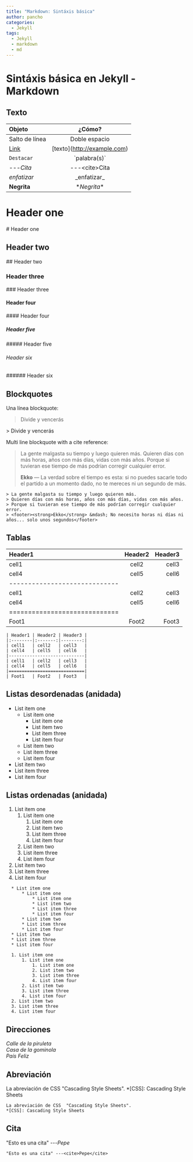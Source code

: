 ```yaml
---
title: "Markdown: Sintáxis básica"
author: pancho
categories:
  - Jekyll
tags:
  - Jekyll
  - markdown
  - md
---
```

# Sintáxis básica en Jekyll - Markdown

## Texto

| Objeto            |           ¿Cómo?               |
|:------------------|:------------------------------:|
|   Salto de línea  |   Doble espacio                |
| [Link](noobchamp.github.io) | \[texto](http://example.com) |
| `Destacar` | \`palabra(s)` |
| ---<cite>Cita</cite> | ---\<cite>Cita</cite>
| _enfatizar_ | \_enfatizar_ | 
| **Negrita** | \**Negrita** |



# Header one
\# Header one
## Header two
\## Header two
### Header three
\### Header three
#### Header four
\#### Header four
##### Header five
\##### Header five
###### Header six
\###### Header six

## Blockquotes

Una línea blockquote:

> Divide y vencerás

\> Divide y vencerás

Multi line blockquote with a cite reference:

> La gente malgasta su tiempo y luego quieren más.
> Quieren días con más horas, años con más días, vidas con más años.
> Porque si tuvieran ese tiempo de más podrían corregir cualquier error.
> <footer><strong>Ekko</strong> &mdash; La verdad sobre el tiempo es esta: si no puedes sacarle todo el partido a un momento dado, no te mereces ni un segundo de más.</footer>

```liquid
> La gente malgasta su tiempo y luego quieren más.
> Quieren días con más horas, años con más días, vidas con más años.
> Porque si tuvieran ese tiempo de más podrían corregir cualquier error.
> <footer><strong>Ekko</strong> &mdash; No necesito horas ni días ni años... solo unos segundos</footer>
```

## Tablas

| Header1 | Header2 | Header3 |
|:--------|:-------:|--------:|
| cell1   | cell2   | cell3   |
| cell4   | cell5   | cell6   |
|-----------------------------|
| cell1   | cell2   | cell3   |
| cell4   | cell5   | cell6   |
|=============================|
| Foot1   | Foot2   | Foot3   |

```liquid
| Header1 | Header2 | Header3 |
|:--------|:-------:|--------:|
| cell1   | cell2   | cell3   |
| cell4   | cell5   | cell6   |
|-----------------------------|
| cell1   | cell2   | cell3   |
| cell4   | cell5   | cell6   |
|=============================|
| Foot1   | Foot2   | Foot3   |
```

## Listas desordenadas (anidada)

  * List item one 
      * List item one 
          * List item one
          * List item two
          * List item three
          * List item four
      * List item two
      * List item three
      * List item four
  * List item two
  * List item three
  * List item four

## Listas ordenadas (anidada)

  1. List item one 
      1. List item one 
          1. List item one
          2. List item two
          3. List item three
          4. List item four
      2. List item two
      3. List item three
      4. List item four
  2. List item two
  3. List item three
  4. List item four

```liquid
  * List item one 
      * List item one 
          * List item one
          * List item two
          * List item three
          * List item four
      * List item two
      * List item three
      * List item four
  * List item two
  * List item three
  * List item four

  1. List item one 
      1. List item one 
          1. List item one
          2. List item two
          3. List item three
          4. List item four
      2. List item two
      3. List item three
      4. List item four
  2. List item two
  3. List item three
  4. List item four
```

## Direcciones

<address>
  Calle de la piruleta<br /> Casa de la gominola<br /> País Feliz
</address>

## Abreviación 
La abreviación de CSS  "Cascading Style Sheets".
*[CSS]: Cascading Style Sheets

```liquid
La abreviación de CSS  "Cascading Style Sheets".
*[CSS]: Cascading Style Sheets
```

## Cita

"Esto es una cita" ---<cite>Pepe</cite>
```liquid
"Esto es una cita" ---<cite>Pepe</cite>
```
